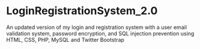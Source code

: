 # LoginRegistrationSystem_2.0
An updated version of my login and registration system with a user email validation system, password encryption, and SQL injection prevention using HTML, CSS, PHP, MySQL and Twitter Bootstrap 
